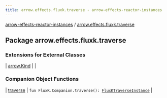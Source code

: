 ```yaml
---
title: arrow.effects.fluxk.traverse - arrow-effects-reactor-instances
---
```


[arrow-effects-reactor-instances](../index.html) / [arrow.effects.fluxk.traverse](./index.html)

## Package arrow.effects.fluxk.traverse

### Extensions for External Classes

| [arrow.Kind](arrow.-kind/index.html) |  |

### Companion Object Functions

| [traverse](traverse.html) | `fun FluxK.Companion.traverse(): `[`FluxKTraverseInstance`](../arrow.effects/-flux-k-traverse-instance/index.html) |


